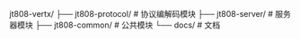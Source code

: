 jt808-vertx/
├── jt808-protocol/    # 协议编解码模块
├── jt808-server/      # 服务器模块
├── jt808-common/      # 公共模块
└── docs/              # 文档